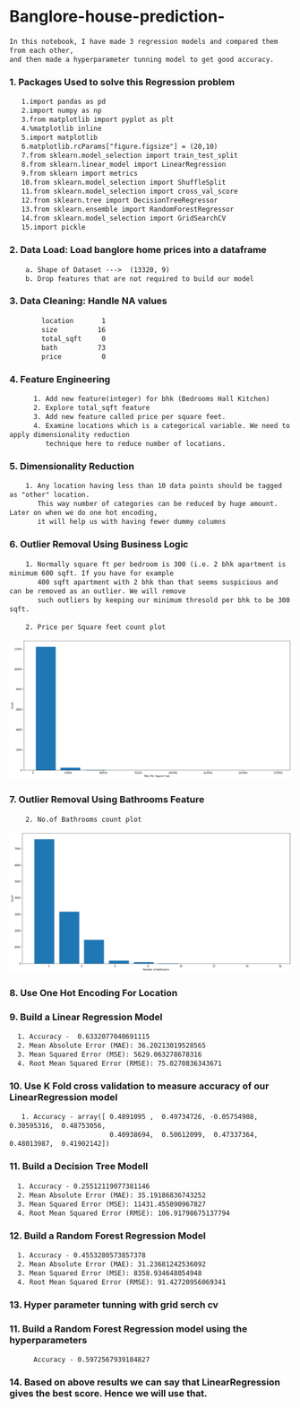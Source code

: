<h1> Banglore-house-prediction- </h1>

    In this notebook, I have made 3 regression models and compared them from each other, 
    and then made a hyperparameter tunning model to get good accuracy.
    
<h3>  1. Packages Used to solve this Regression problem </h3>

       1.import pandas as pd
       2.import numpy as np
       3.from matplotlib import pyplot as plt
       4.%matplotlib inline
       5.import matplotlib 
       6.matplotlib.rcParams["figure.figsize"] = (20,10)
       7.from sklearn.model_selection import train_test_split
       8.from sklearn.linear_model import LinearRegression
       9.from sklearn import metrics
       10.from sklearn.model_selection import ShuffleSplit
       11.from sklearn.model_selection import cross_val_score
       12.from sklearn.tree import DecisionTreeRegressor
       13.from sklearn.ensemble import RandomForestRegressor
       14.from sklearn.model_selection import GridSearchCV
       15.import pickle

<h3>  2. Data Load: Load banglore home prices into a dataframe </h3>

        a. Shape of Dataset --->  (13320, 9)
        b. Drop features that are not required to build our model
        
<h3>  3. Data Cleaning: Handle NA values </h3>

            location       1
            size          16
            total_sqft     0
            bath          73
            price          0
            
<h3>  4. Feature Engineering </h3>

          1. Add new feature(integer) for bhk (Bedrooms Hall Kitchen)
          2. Explore total_sqft feature
          3. Add new feature called price per square feet.
          4. Examine locations which is a categorical variable. We need to apply dimensionality reduction 
             technique here to reduce number of locations.
          
<h3>  5. Dimensionality Reduction </h3>

        1. Any location having less than 10 data points should be tagged as "other" location. 
           This way number of categories can be reduced by huge amount. Later on when we do one hot encoding, 
           it will help us with having fewer dummy columns
      
<h3>  6. Outlier Removal Using Business Logic </h3>

        1. Normally square ft per bedroom is 300 (i.e. 2 bhk apartment is minimum 600 sqft. If you have for example 
           400 sqft apartment with 2 bhk than that seems suspicious and can be removed as an outlier. We will remove 
           such outliers by keeping our minimum thresold per bhk to be 300 sqft.
           
        2. Price per Square feet count plot
           
![Alt Text](https://github.com/Aamir8539/Banglore-house-prediction-/blob/main/download%20(1).png)
      
<h3>  7. Outlier Removal Using Bathrooms Feature </h3>

        2. No.of Bathrooms count plot
           
![Alt Text](https://github.com/Aamir8539/Banglore-house-prediction-/blob/main/download.png)
        
<h3>  8. Use One Hot Encoding For Location </h3>

<h3>  9. Build a Linear Regression Model </h3>

      1. Accuracy -  0.6332077040691115
      2. Mean Absolute Error (MAE): 36.20213019528565
      3. Mean Squared Error (MSE): 5629.063278678316
      4. Root Mean Squared Error (RMSE): 75.0270836343671
      
<h3>  10. Use K Fold cross validation to measure accuracy of our LinearRegression model </h3>

       1. Accuracy - array([ 0.4891095 ,  0.49734726, -0.05754908,  0.30595316,  0.48753056,
                             0.40938694,  0.50612099,  0.47337364,  0.48013987,  0.41902142])
                             
<h3>  11. Build a Decision Tree Modell </h3>

      1. Accuracy - 0.25512119077381146
      2. Mean Absolute Error (MAE): 35.19186836743252
      3. Mean Squared Error (MSE): 11431.455890967827
      4. Root Mean Squared Error (RMSE): 106.91798675137794
      
<h3>  12. Build a Random Forest Regression Model </h3>

      1. Accuracy - 0.4553280573857378
      2. Mean Absolute Error (MAE): 31.23681242536092
      3. Mean Squared Error (MSE): 8358.934648054948
      4. Root Mean Squared Error (RMSE): 91.42720956069341
      
<h3>  13. Hyper parameter tunning with grid serch cv </h3>

<h3>  11. Build a Random Forest Regression model using the hyperparameters </h3>
            
          Accuracy - 0.5972567939184827


<h3>  14. Based on above results we can say that LinearRegression gives the best score. Hence we will use that. </h3>

      

